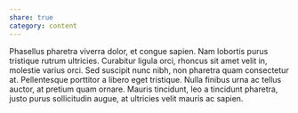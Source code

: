 ```yaml
---
share: true
category: content
---
```


Phasellus pharetra viverra dolor, et congue sapien. Nam lobortis purus tristique rutrum ultricies. Curabitur ligula orci, rhoncus sit amet velit in, molestie varius orci. Sed suscipit nunc nibh, non pharetra quam consectetur at. Pellentesque porttitor a libero eget tristique. Nulla finibus urna ac tellus auctor, at pretium quam ornare. Mauris tincidunt, leo a tincidunt pharetra, justo purus sollicitudin augue, at ultricies velit mauris ac sapien.
